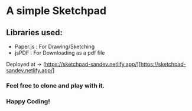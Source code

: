 # A simple Sketchpad

## Libraries used:

- Paper.js : For Drawing/Sketching
- jsPDF : For Downloading as a pdf file

Deployed at -> (https://sketchpad-sandev.netlify.app/)[https://sketchpad-sandev.netlify.app/]

### Feel free to clone and play with it.

### Happy Coding!
